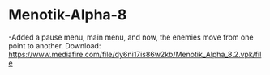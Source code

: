 # Menotik-Alpha-8
-Added a pause menu, main menu, and now, the enemies move from one point to another.
 Download: https://www.mediafire.com/file/dy6ni17is86w2kb/Menotik_Alpha_8.2.vpk/file
